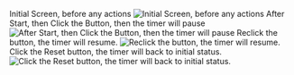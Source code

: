Initial Screen, before any actions
![Initial Screen, before any actions](app/images/1.png)
After Start, then Click the Button, then the timer will pause
![After Start, then Click the Button, then the timer will pause](app/images/2.png)
Reclick the button, the timer will resume.
![Reclick the button, the timer will resume.](app/images/3.png)
Click the Reset button, the timer will back to initial status.
![Click the Reset button, the timer will back to initial status.](app/images/1.png)
